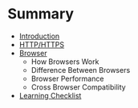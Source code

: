# Summary

* [Introduction](README.md)
* [HTTP/HTTPS](protocols/http.md)
* [Browser](browser/README.md)
  * How Browsers Work
  * Difference Between Browsers
  * Browser Performance
  * Cross Browser Compatibility
* [Learning Checklist](LearningCheckList.md)
